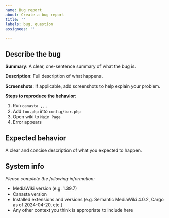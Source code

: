 ```yaml
---
name: Bug report
about: Create a bug report
title: ''
labels: bug, question
assignees: ''

---
```


## Describe the bug
**Summary**: A clear, one-sentence summary of what the bug is.

**Description**: Full description of what happens.

**Screenshots**: If applicable, add screenshots to help explain your problem.

**Steps to reproduce the behavior**:
1. Run `canasta ,,,`
2. Add `foo.php` into `config/bar.php`
3. Open wiki to `Main Page`
4. Error appears

## Expected behavior
A clear and concise description of what you expected to happen.

## System info
_Please complete the following information:_
 - MediaWiki version (e.g. 1.39.7)
 - Canasta version
 - Installed extensions and versions (e.g. Semantic MediaWiki 4.0.2, Cargo as of 2024-04-20, etc.)
 - Any other context you think is appropriate to include here
